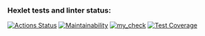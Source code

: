 ### Hexlet tests and linter status:
[![Actions Status](https://github.com/marentsov/python-project-50/actions/workflows/hexlet-check.yml/badge.svg)](https://github.com/marentsov/python-project-50/actions)
[![Maintainability](https://api.codeclimate.com/v1/badges/211f3fb05430bee114cc/maintainability)](https://codeclimate.com/github/marentsov/python-project-50/maintainability)
[![my_check](https://github.com/marentsov/python-project-50/actions/workflows/my_workflow.yml/badge.svg)](https://github.com/marentsov/python-project-50/actions/workflows/my_workflow.yml)
[![Test Coverage](https://api.codeclimate.com/v1/badges/211f3fb05430bee114cc/test_coverage)](https://codeclimate.com/github/marentsov/python-project-50/test_coverage)
